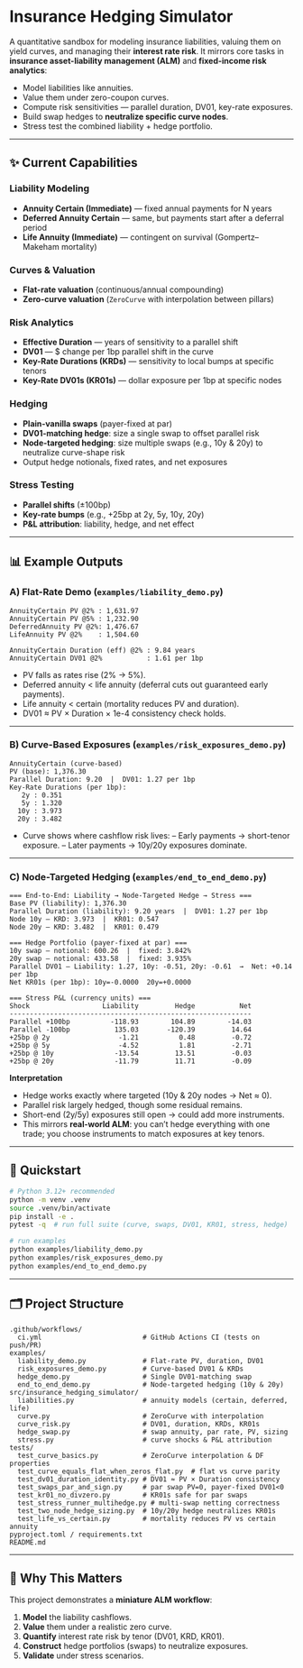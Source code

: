 # Insurance Hedging Simulator

A quantitative sandbox for modeling insurance liabilities, valuing them on yield curves, and managing their **interest rate risk**.
It mirrors core tasks in **insurance asset-liability management (ALM)** and **fixed-income risk analytics**:

* Model liabilities like annuities.
* Value them under zero-coupon curves.
* Compute risk sensitivities — parallel duration, DV01, key-rate exposures.
* Build swap hedges to **neutralize specific curve nodes**.
* Stress test the combined liability + hedge portfolio.

---

## ✨ Current Capabilities

### Liability Modeling

* **Annuity Certain (Immediate)** — fixed annual payments for N years
* **Deferred Annuity Certain** — same, but payments start after a deferral period
* **Life Annuity (Immediate)** — contingent on survival (Gompertz–Makeham mortality)

### Curves & Valuation

* **Flat-rate valuation** (continuous/annual compounding)
* **Zero-curve valuation** (`ZeroCurve` with interpolation between pillars)

### Risk Analytics

* **Effective Duration** — years of sensitivity to a parallel shift
* **DV01** — \$ change per 1bp parallel shift in the curve
* **Key-Rate Durations (KRDs)** — sensitivity to local bumps at specific tenors
* **Key-Rate DV01s (KR01s)** — dollar exposure per 1bp at specific nodes

### Hedging

* **Plain-vanilla swaps** (payer-fixed at par)
* **DV01-matching hedge**: size a single swap to offset parallel risk
* **Node-targeted hedging**: size multiple swaps (e.g., 10y & 20y) to neutralize curve-shape risk
* Output hedge notionals, fixed rates, and net exposures

### Stress Testing

* **Parallel shifts** (±100bp)
* **Key-rate bumps** (e.g., +25bp at 2y, 5y, 10y, 20y)
* **P\&L attribution**: liability, hedge, and net effect

---

## 📊 Example Outputs

### A) Flat-Rate Demo (`examples/liability_demo.py`)

```text
AnnuityCertain PV @2% : 1,631.97
AnnuityCertain PV @5% : 1,232.90
DeferredAnnuity PV @2%: 1,476.67
LifeAnnuity PV @2%    : 1,504.60

AnnuityCertain Duration (eff) @2% : 9.84 years
AnnuityCertain DV01 @2%           : 1.61 per 1bp
```

* PV falls as rates rise (2% → 5%).
* Deferred annuity < life annuity (deferral cuts out guaranteed early payments).
* Life annuity < certain (mortality reduces PV and duration).
* DV01 ≈ PV × Duration × 1e-4 consistency check holds.

---

### B) Curve-Based Exposures (`examples/risk_exposures_demo.py`)

```text
AnnuityCertain (curve-based)
PV (base): 1,376.30
Parallel Duration: 9.20  |  DV01: 1.27 per 1bp
Key-Rate Durations (per 1bp):
   2y : 0.351
   5y : 1.320
  10y : 3.973
  20y : 3.482
```

* Curve shows where cashflow risk lives:
  – Early payments → short-tenor exposure.
  – Later payments → 10y/20y exposures dominate.

---

### C) Node-Targeted Hedging (`examples/end_to_end_demo.py`)

```text
=== End-to-End: Liability → Node-Targeted Hedge → Stress ===
Base PV (liability): 1,376.30
Parallel Duration (liability): 9.20 years  |  DV01: 1.27 per 1bp
Node 10y — KRD: 3.973  |  KR01: 0.547
Node 20y — KRD: 3.482  |  KR01: 0.479

=== Hedge Portfolio (payer-fixed at par) ===
10y swap — notional: 600.26  |  fixed: 3.842%
20y swap — notional: 433.58  |  fixed: 3.935%
Parallel DV01 — Liability: 1.27, 10y: -0.51, 20y: -0.61  →  Net: +0.14 per 1bp
Net KR01s (per 1bp): 10y=-0.0000  20y=+0.0000

=== Stress P&L (currency units) ===
Shock                  Liability         Hedge           Net
------------------------------------------------------------
Parallel +100bp          -118.93        104.89        -14.03
Parallel -100bp           135.03       -120.39         14.64
+25bp @ 2y                 -1.21          0.48         -0.72
+25bp @ 5y                 -4.52          1.81         -2.71
+25bp @ 10y               -13.54         13.51         -0.03
+25bp @ 20y               -11.79         11.71         -0.09
```

**Interpretation**

* Hedge works exactly where targeted (10y & 20y nodes → Net ≈ 0).
* Parallel risk largely hedged, though some residual remains.
* Short-end (2y/5y) exposures still open → could add more instruments.
* This mirrors **real-world ALM**: you can’t hedge everything with one trade; you choose instruments to match exposures at key tenors.

---

## 🧪 Quickstart

```bash
# Python 3.12+ recommended
python -m venv .venv
source .venv/bin/activate
pip install -e .
pytest -q  # run full suite (curve, swaps, DV01, KR01, stress, hedge)

# run examples
python examples/liability_demo.py
python examples/risk_exposures_demo.py
python examples/end_to_end_demo.py
```

---

## 🗂️ Project Structure

```
.github/workflows/
  ci.yml                         # GitHub Actions CI (tests on push/PR)
examples/
  liability_demo.py              # Flat-rate PV, duration, DV01
  risk_exposures_demo.py         # Curve-based DV01 & KRDs
  hedge_demo.py                  # Single DV01-matching swap
  end_to_end_demo.py             # Node-targeted hedging (10y & 20y)
src/insurance_hedging_simulator/
  liabilities.py                 # annuity models (certain, deferred, life)
  curve.py                       # ZeroCurve with interpolation
  curve_risk.py                  # DV01, duration, KRDs, KR01s
  hedge_swap.py                  # swap annuity, par rate, PV, sizing
  stress.py                      # curve shocks & P&L attribution
tests/
  test_curve_basics.py           # ZeroCurve interpolation & DF properties
  test_curve_equals_flat_when_zeros_flat.py  # flat vs curve parity
  test_dv01_duration_identity.py # DV01 ≈ PV × Duration consistency
  test_swaps_par_and_sign.py     # par swap PV=0, payer-fixed DV01<0
  test_kr01_no_divzero.py        # KR01s safe for par swaps
  test_stress_runner_multihedge.py # multi-swap netting correctness
  test_two_node_hedge_sizing.py  # 10y/20y hedge neutralizes KR01s
  test_life_vs_certain.py        # mortality reduces PV vs certain annuity
pyproject.toml / requirements.txt
README.md
```

---

## 🎯 Why This Matters

This project demonstrates a **miniature ALM workflow**:

1. **Model** the liability cashflows.
2. **Value** them under a realistic zero curve.
3. **Quantify** interest rate risk by tenor (DV01, KRD, KR01).
4. **Construct** hedge portfolios (swaps) to neutralize exposures.
5. **Validate** under stress scenarios.